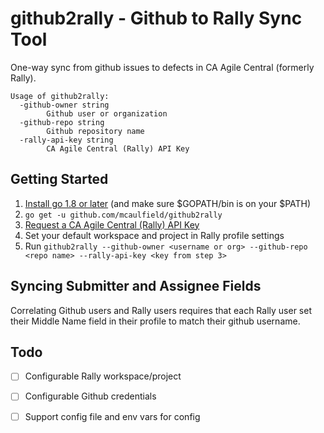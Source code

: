 # github2rally - Github to Rally Sync Tool

One-way sync from github issues to defects in CA Agile Central (formerly Rally).

```
Usage of github2rally:
  -github-owner string
        Github user or organization
  -github-repo string
        Github repository name
  -rally-api-key string
        CA Agile Central (Rally) API Key
```

## Getting Started

1. [Install go 1.8 or later](https://golang.org/doc/install) (and make sure $GOPATH/bin is on your $PATH)
2. `go get -u github.com/mcaulfield/github2rally`
3. [Request a CA Agile Central (Rally) API Key](https://rally1.rallydev.com/login/accounts/index.html#/keys)
4. Set your default workspace and project in Rally profile settings
5. Run `github2rally --github-owner <username or org> --github-repo <repo name> --rally-api-key <key from step 3>`

## Syncing Submitter and Assignee Fields

Correlating Github users and Rally users requires that each Rally user set their Middle Name field in their profile to match their github username.

## Todo

- [ ] Configurable Rally workspace/project
- [ ] Configurable Github credentials
- [ ] Support config file and env vars for config

